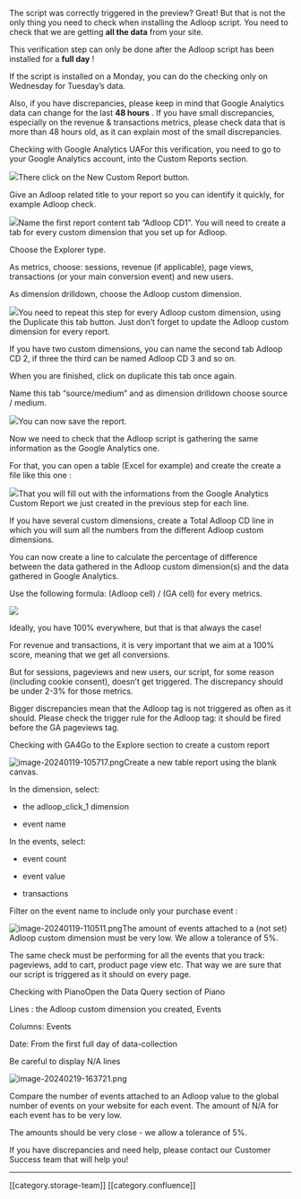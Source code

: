 The script was correctly triggered in the preview? Great! But that is not the only thing you need to check when installing the Adloop script. You need to check that we are getting  **all the data**  from your site. 

This verification step can only be done after the Adloop script has been installed for a  **full day** ! 

If the script is installed on a Monday, you can do the checking only on Wednesday for Tuesday’s data.

Also, if you have discrepancies, please keep in mind that Google Analytics data can change for the last  **48 hours** . If you have small discrepancies, especially on the revenue & transactions metrics, please check data that is more than 48 hours old, as it can explain most of the small discrepancies.



Checking with Google Analytics UAFor this verification, you need to go to your Google Analytics account, into the Custom Reports section. 

![](images/storage/image-20220301-150308.png)There click on the New Custom Report button. 

Give an Adloop related title to your report so you can identify it quickly, for example Adloop check.

![](images/storage/image-20220301-150416.png)Name the first report content tab “Adloop CD1”. You will need to create a tab for every custom dimension that you set up for Adloop. 

Choose the Explorer type. 

As metrics, choose: sessions, revenue (if applicable), page views, transactions (or your main conversion event) and new users.

As dimension drilldown, choose the Adloop custom dimension. 

![](images/storage/image-20220301-150656.png)You need to repeat this step for every Adloop custom dimension, using the Duplicate this tab button. Just don’t forget to update the Adloop custom dimension for every report. 

If you have two custom dimensions, you can name the second tab Adloop CD 2, if three the third can be named Adloop CD 3 and so on.

When you are finished, click on duplicate this tab once again. 

Name this tab “source/medium” and as dimension drilldown choose source / medium. 

![](images/storage/image-20220301-151349.png)You can now save the report. 

Now we need to check that the Adloop script is gathering the same information as the Google Analytics one. 

For that, you can open a table (Excel for example) and create the create a file like this one : 

![](images/storage/image-20220301-153254.png)That you will fill out with the informations from the Google Analytics Custom Report we just created in the previous step for each line. 

If you have several custom dimensions, create a Total Adloop CD line in which you will sum all the numbers from the different Adloop custom dimensions. 

You can now create a line to calculate the percentage of difference between the data gathered in the Adloop custom dimension(s) and the data gathered in Google Analytics.

Use the following formula: (Adloop cell) / (GA cell) for every metrics. 

![](images/storage/image-20220301-164211.png)

Ideally, you have 100% everywhere, but that is that always the case! 

For revenue and transactions, it is very important that we aim at a 100% score, meaning that we get all conversions. 

But for sessions, pageviews and new users, our script, for some reason (including cookie consent), doesn’t get triggered. The discrepancy should be under 2-3% for those metrics. 

Bigger discrepancies mean that the Adloop tag is not triggered as often as it should. Please check the trigger rule for the Adloop tag: it should be fired before the GA pageviews tag. 

Checking with GA4Go to the Explore section to create a custom report

![image-20240119-105717.png](images/storage/image-20240119-105717.png)Create a new table report using the blank canvas.

In the dimension, select: 


* the adloop_click_1 dimension


* event name



In the events, select:


* event count


* event value


* transactions



Filter on the event name to include only your purchase event : 

![image-20240119-110511.png](images/storage/image-20240119-110511.png)The amount of events attached to a (not set) Adloop custom dimension must be very low. We allow a tolerance of 5%. 

The same check must be performing for all the events that you track: pageviews, add to cart, product page view etc. That way we are sure that our script is triggered as it should on every page.

Checking with PianoOpen the Data Query section of Piano

Lines : the Adloop custom dimension you created, Events

Columns: Events

Date: From the first full day of data-collection

Be careful to display N/A lines

![image-20240219-163721.png](images/storage/image-20240219-163721.png)

Compare the number of events attached to an Adloop value to the global number of events on your website for each event. The amount of N/A for each event has to be very low.

The amounts should be very close - we allow a tolerance of 5%. 

If you have discrepancies and need help, please contact our Customer Success team that will help you! 





*****

[[category.storage-team]] 
[[category.confluence]] 

